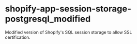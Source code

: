 # shopify-app-session-storage-postgresql_modified
Modified version of Shopify's SQL session storage to allow SSL certification.
